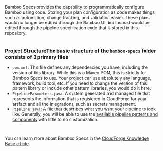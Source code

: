 Bamboo Specs provides the capability to programmatically configure Bamboo using code. Storing your plan configuration as code makes things such as automation, change tracking, and validation easier. These plans would no longer be edited through the Bamboo UI, but instead would be edited through the pipeline specification code that is stored in this repository.
<br />
<br />

### Project StructureThe basic structure of the `bamboo-specs` folder consists of 3 primary files

- `pom.xml`: This file defines any dependencies you have, including the version of this library. While this is a Maven POM, this is strictly for Bamboo Specs to use. Your project can use absolutely any language, framework, build tool, etc. If you need to change the version of this pattern library or include other pattern libraries, you would do it here.
- `PipelineParameters.java`: A system generated and managed file that represents the information that is registered in CloudForge for your artifact and all the integrations, such as secrets management.
- `Pipeline.java`: A file that describes what you want your pipeline to look like. Generally, you will be able to use the [available pipeline patterns and components](https://github.com/lmigtech/bamboo-pipeline-patterns) with little to no customization.

&nbsp;

You can learn more about Bamboo Specs in the [CloudForge Knowledge Base article](https://docs.forge.lmig.com/articles/specs/overview).
